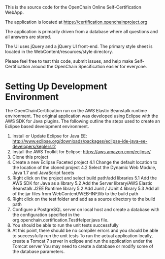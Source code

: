 This is the source code for the OpenChain Online Self-Certification WebApp.

The application is located at https://certification.openchainproject.org

The application is primarily driven from a database where all questions and all
answers are stored.

The UI uses jQuery and a jQuery UI front-end.  The primary style sheet is located 
in the WebContent/resources/style directory.

Please feel free to test this code, submit issues, and help make Self-Certification
around the OpenChain Specification easier for everyone.


# Setting Up Development Environment
The OpenChainCertification run on the AWS Elastic Beanstalk runtime environment.
The original application was developed using Eclipse with the AWS SDK for Java plugins.
The following outline the steps used to create an Eclipse based development environment.
1. Install or Update Eclipse for Java EE: http://www.eclipse.org/downloads/packages/eclipse-ide-java-ee-developers/keplersr2
2. Install the AWS Toolkit for Eclipse: https://aws.amazon.com/eclipse/
3. Clone this project
4. Create a new Eclipse Faceted project
4.1 Change the default location to the location of the cloned project
4.2 Select the Dynamic Web Module, Java 1.7 and JavaScript facets
5. Right click on the project and select build path/add libraries
5.1 Add the AWS SDK for Java as a library
5.2 Add the Server library/AWS Elastic Beanstalk J2EE Runtime library
5.2 Add Junit / JUnit 4 library
5.3 Add all of the jar files from WebContent/WEB-INF/lib to the build path
6. Right click on the test folder and add as a source directory to the build path
7. Configure a PostgreSQL server on local host and create a database with the configuration specified in the org.openchain.certification.TestHelper.java file.
8. You should be able to run the unit tests successfully
7. At this point, there should be no compiler errors and you should be able to successfully run the unit tests
To run the actual application locally, create a Tomcat 7 server in eclipse and run the application under the Tomcat server
You may need to create a database or modify some of the database parameters.
